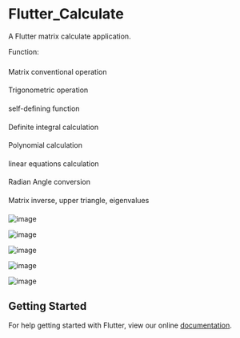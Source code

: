 Flutter_Calculate
======

A Flutter matrix calculate application.<br>

Function:<br>
###
Matrix conventional operation<br>
####
Trigonometric operation<br>
####
self-defining function<br>
####
Definite integral calculation<br>
####
Polynomial calculation<br>
####
linear equations calculation<br>
####
Radian Angle conversion<br>
####
Matrix inverse, upper triangle, eigenvalues<br>
####

![image](https://github.com/spadekmit/Flutter_Calculate/raw/master/image/home_page.jpg)


![image](https://github.com/spadekmit/Flutter_Calculate/raw/master/image/definite_integral_view.jpg)


![image](https://github.com/spadekmit/Flutter_Calculate/raw/master/image/method_view.jpg)


![image](https://github.com/spadekmit/Flutter_Calculate/raw/master/image/setting_view.jpg)


![image](https://github.com/spadekmit/Flutter_Calculate/raw/master/image/input_view.jpg)
## Getting Started

For help getting started with Flutter, view our online
[documentation](https://flutter.io/).
